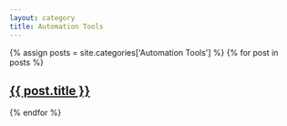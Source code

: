 ```yaml
---
layout: category
title: Automation Tools
---
```


{% assign posts = site.categories['Automation Tools'] %}
{% for post in posts %}
  <h2><a href="{{ post.url }}">{{ post.title }}</a></h2>
{% endfor %}
